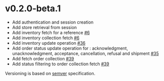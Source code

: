 v0.2.0-beta.1
=============

- Add authentication and session creation
- Add store retrieval from session
- Add inventory fetch for a reference [#6](https://github.com/shoppingflux/php-sdk/pull/6)
- Add inventory collection fetch [#6](https://github.com/shoppingflux/php-sdk/pull/6)
- Add inventory update operation [#36](https://github.com/shoppingflux/php-sdk/pull/36)
- Add order status update operation for : acknowledgment, unacknowledgment, acceptance, cancellation, refusal and shipment [#35](https://github.com/shoppingflux/php-sdk/pull/35)
- Add fetch order collection [#39](https://github.com/shoppingflux/php-sdk/pull/39)
- Add status filtering to order collection fetch [#39](https://github.com/shoppingflux/php-sdk/pull/39)


Versioning is based on [semver](https://semver.org/) specification.
 